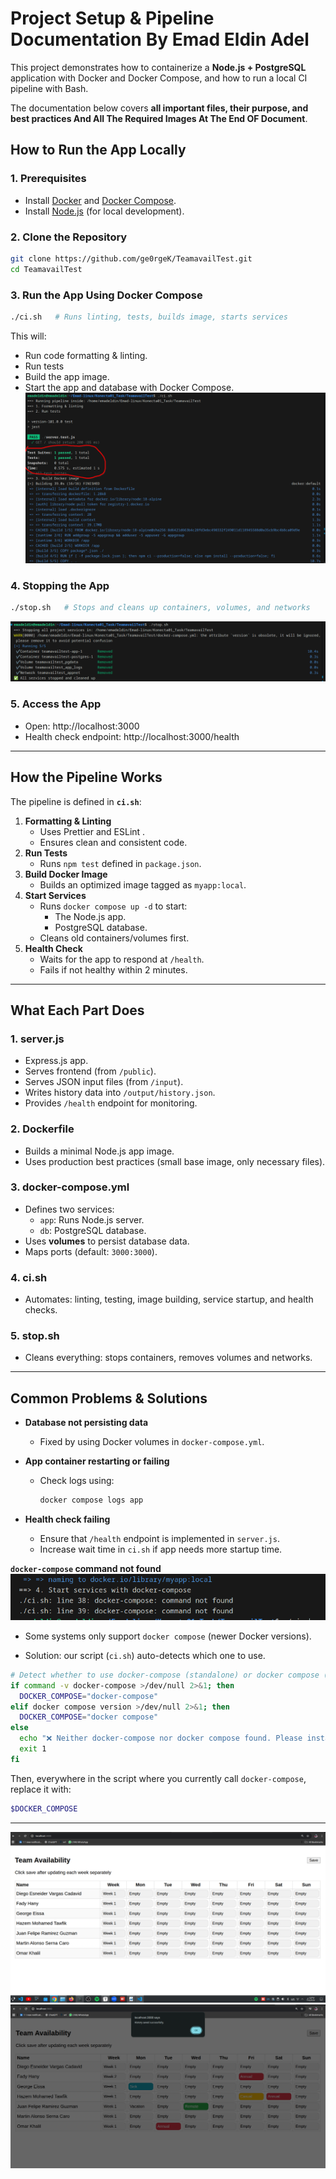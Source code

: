 # Project Setup & Pipeline Documentation By Emad Eldin Adel 

This project demonstrates how to containerize a **Node.js + PostgreSQL** application with Docker and Docker Compose, and how to run a local CI pipeline with Bash.

The documentation below covers **all important files, their purpose, and best practices And All The Required Images At The End OF Document**.

##  How to Run the App Locally  

### 1. Prerequisites  
- Install [Docker](https://docs.docker.com/get-docker/) and [Docker Compose](https://docs.docker.com/compose/).  
- Install [Node.js](https://nodejs.org/) (for local development).  

### 2. Clone the Repository  
```bash
git clone https://github.com/ge0rgeK/TeamavailTest.git
cd TeamavailTest
```

### 3. Run the App Using Docker Compose

```bash
./ci.sh   # Runs linting, tests, builds image, starts services
```

This will:

- Run code formatting & linting.
- Run tests 
- Build the app image.
- Start the app and database with Docker Compose.
![alt text](images/1.png)
### 4. Stopping the App

```bash
./stop.sh   # Stops and cleans up containers, volumes, and networks
```
![alt text](images/4.png)

### 5. Access the App

- Open: http://localhost:3000
- Health check endpoint: http://localhost:3000/health

---

##  How the Pipeline Works

The pipeline is defined in **`ci.sh`**:

1. **Formatting & Linting**
   - Uses Prettier and ESLint  .
   - Ensures clean and consistent code.
2. **Run Tests**
   - Runs `npm test`  defined in `package.json`.
3. **Build Docker Image**
   - Builds an optimized image tagged as `myapp:local`.
4. **Start Services**
   - Runs `docker compose up -d` to start:
     - The Node.js app.
     - PostgreSQL database.
   - Cleans old containers/volumes first.
5. **Health Check**
   - Waits for the app to respond at `/health`.
   - Fails if not healthy within 2 minutes.

----

## What Each Part Does

### 1. **server.js**

- Express.js app.
- Serves frontend (from `/public`).
- Serves JSON input files (from `/input`).
- Writes history data into `/output/history.json`.
- Provides `/health` endpoint for monitoring.

### 2. **Dockerfile**

- Builds a minimal Node.js app image.
- Uses production best practices (small base image, only necessary files).

### 3. **docker-compose.yml**

- Defines two services:
  - `app`: Runs Node.js server.
  - `db`: PostgreSQL database.
- Uses **volumes** to persist database data.
- Maps ports (default: `3000:3000`).

### 4. **ci.sh**

- Automates: linting, testing, image building, service startup, and health checks.

### 5. **stop.sh**

- Cleans everything: stops containers, removes volumes and networks.

------

## Common Problems & Solutions

- **Database not persisting data**

  - Fixed by using Docker volumes in `docker-compose.yml`.

- **App container restarting or failing**

  - Check logs using:

    ```bash
    docker compose logs app
    ```

- **Health check failing**

  - Ensure that `/health` endpoint is implemented in `server.js`.
  - Increase wait time in `ci.sh` if app needs more startup time.

**`docker-compose` command not found**
![alt text](images/5.png)
- Some systems only support `docker compose` (newer Docker versions).

- Solution: our script (`ci.sh`) auto-detects which one to use.

```bash
# Detect whether to use docker-compose (standalone) or docker compose (plugin)
if command -v docker-compose >/dev/null 2>&1; then
  DOCKER_COMPOSE="docker-compose"
elif docker compose version >/dev/null 2>&1; then
  DOCKER_COMPOSE="docker compose"
else
  echo "❌ Neither docker-compose nor docker compose found. Please install Docker Compose."
  exit 1
fi
```

Then, everywhere in the script where you currently call `docker-compose`, replace it with:

```bash
$DOCKER_COMPOSE
```
----
![alt text](images/3.png)
![alt text](images/6.png)